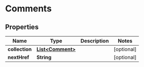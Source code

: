 

# Comments


## Properties

| Name | Type | Description | Notes |
|------------ | ------------- | ------------- | -------------|
|**collection** | [**List&lt;Comment&gt;**](Comment.md) |  |  [optional] |
|**nextHref** | **String** |  |  [optional] |



